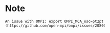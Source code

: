 # Note

	An issue with OMPI: export OMPI_MCA_osc=pt2pt (https://github.com/open-mpi/ompi/issues/2080)
